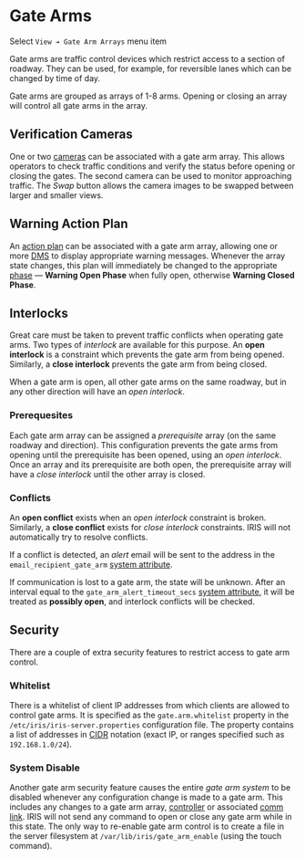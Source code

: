 # Gate Arms

Select `View ➔ Gate Arm Arrays` menu item

Gate arms are traffic control devices which restrict access to a section of
roadway.  They can be used, for example, for reversible lanes which can be
changed by time of day.

Gate arms are grouped as arrays of 1-8 arms.  Opening or closing an array will
control all gate arms in the array.

## Verification Cameras

One or two [cameras] can be associated with a gate arm array.  This allows
operators to check traffic conditions and verify the status before opening or
closing the gates.  The second camera can be used to monitor approaching
traffic.  The _Swap_ button allows the camera images to be swapped between
larger and smaller views.

## Warning Action Plan

An [action plan] can be associated with a gate arm array, allowing one or more
[DMS] to display appropriate warning messages.  Whenever the array state
changes, this plan will immediately be changed to the appropriate [phase] —
**Warning Open Phase** when fully open, otherwise **Warning Closed Phase**.

## Interlocks

Great care must be taken to prevent traffic conflicts when operating gate arms.
Two types of _interlock_ are available for this purpose.  An **open interlock**
is a constraint which prevents the gate arm from being opened.  Similarly, a
**close interlock** prevents the gate arm from being closed.

When a gate arm is open, all other gate arms on the same roadway, but in any
other direction will have an _open interlock_.

### Prerequesites

Each gate arm array can be assigned a _prerequisite_ array (on the same roadway
and direction).  This configuration prevents the gate arms from opening until
the prerequisite has been opened, using an _open interlock_.  Once an array and
its prerequisite are both open, the prerequisite array will have a _close
interlock_ until the other array is closed.

### Conflicts

An **open conflict** exists when an _open interlock_ constraint is broken.
Similarly, a **close conflict** exists for _close interlock_ constraints.  IRIS
will not automatically try to resolve conflicts.

If a conflict is detected, an _alert_ email will be sent to the address in the
`email_recipient_gate_arm` [system attribute].

If communication is lost to a gate arm, the state will be unknown.  After an
interval equal to the `gate_arm_alert_timeout_secs` [system attribute], it will
be treated as **possibly open**, and interlock conflicts will be checked.

## Security

There are a couple of extra security features to restrict access to gate arm
control.

### Whitelist

There is a whitelist of client IP addresses from which clients are allowed to
control gate arms.  It is specified as the `gate.arm.whitelist` property in the
`/etc/iris/iris-server.properties` configuration file.  The property contains a
list of addresses in [CIDR] notation (exact IP, or ranges specified such as
`192.168.1.0/24`).

### System Disable

Another gate arm security feature causes the entire _gate arm system_ to be
disabled whenever any configuration change is made to a gate arm.  This includes
any changes to a gate arm array, [controller] or associated [comm link].  IRIS
will not send any command to open or close any gate arm while in this state.
The only way to re-enable gate arm control is to create a file in the server
filesystem at `/var/lib/iris/gate_arm_enable` (using the touch command).


[action plan]: action_plans.html
[cameras]: cameras.html
[CIDR]: https://en.wikipedia.org/wiki/Classless_Inter-Domain_Routing
[comm link]: comm_links.html
[controller]: controllers.html
[DMS]: dms.html
[phase]: action_plans.html#plan-phases
[system attribute]: admin_guide.html#sys_attr
